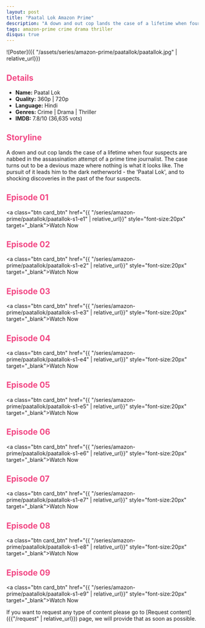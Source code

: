 ```yaml
---
layout: post
title: "Paatal Lok Amazon Prime"
description: "A down and out cop lands the case of a lifetime when four suspects are nabbed in the assassination attempt of a journalist. The pursuit of it leads him to 'Paatal Lok', and to shocking discoveries in the past of the four suspects."
tags: amazon-prime crime drama thriller
disqus: true
---
```

<style>
h2{
    color:#F24784;
}
</style>

![Poster]({{ "/assets/series/amazon-prime/paatallok/paatallok.jpg" | relative_url}})

## Details

* **Name:** Paatal Lok
* **Quality:** 360p \| 720p
* **Language:** Hindi
* **Genres:** Crime \| Drama \| Thriller
* **IMDB:** 7.8/10 (36,635 vots)

## Storyline

A down and out cop lands the case of a lifetime when four suspects are nabbed in the assassination attempt of a prime time journalist. The case turns out to be a devious maze where nothing is what it looks like. The pursuit of it leads him to the dark netherworld - the 'Paatal Lok', and to shocking discoveries in the past of the four suspects.

## Episode 01

<a class="btn card_btn" href="{{ "/series/amazon-prime/paatallok/paatallok-s1-e1" | relative_url}}" style="font-size:20px" target="_blank">Watch Now</a>

## Episode 02

<a class="btn card_btn" href="{{ "/series/amazon-prime/paatallok/paatallok-s1-e2" | relative_url}}" style="font-size:20px" target="_blank">Watch Now</a>

## Episode 03

<a class="btn card_btn" href="{{ "/series/amazon-prime/paatallok/paatallok-s1-e3" | relative_url}}" style="font-size:20px" target="_blank">Watch Now</a>

## Episode 04

<a class="btn card_btn" href="{{ "/series/amazon-prime/paatallok/paatallok-s1-e4" | relative_url}}" style="font-size:20px" target="_blank">Watch Now</a>

## Episode 05

<a class="btn card_btn" href="{{ "/series/amazon-prime/paatallok/paatallok-s1-e5" | relative_url}}" style="font-size:20px" target="_blank">Watch Now</a>

## Episode 06

<a class="btn card_btn" href="{{ "/series/amazon-prime/paatallok/paatallok-s1-e6" | relative_url}}" style="font-size:20px" target="_blank">Watch Now</a>

## Episode 07

<a class="btn card_btn" href="{{ "/series/amazon-prime/paatallok/paatallok-s1-e7" | relative_url}}" style="font-size:20px" target="_blank">Watch Now</a>

## Episode 08

<a class="btn card_btn" href="{{ "/series/amazon-prime/paatallok/paatallok-s1-e8" | relative_url}}" style="font-size:20px" target="_blank">Watch Now</a>

## Episode 09

<a class="btn card_btn" href="{{ "/series/amazon-prime/paatallok/paatallok-s1-e9" | relative_url}}" style="font-size:20px" target="_blank">Watch Now</a>

If you want to request any type of content please go to [Request content]({{"/request" | relative_url}}) page, we will provide that as soon as possible.